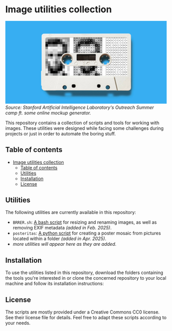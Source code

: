 # Image utilities collection

![Banner Image](/img/1.jpg "A banner image depicting an audio K7 with a sticker on it.")
*Source: Stanford Artificial Intelligence Laboratory's Outreach Summer camp ft. some online mockup generator.*

This repository contains a collection of scripts and tools for working with images. These utilities were designed while facing some challenges during projects or just in order to automate the boring stuff.

## Table of contents

- [Image utilities collection](#image-utilities-collection)
  - [Table of contents](#table-of-contents)
  - [Utilities](#utilities)
  - [Installation](#installation)
  - [License](#license)

## Utilities

The following utilities are currently available in this repository:

* `BRRER.sh`: [A bash script](https://github.com/brooks-code/jpeg-tidy) for resizing and renaming images, as well as removing EXIF metadata *(added in Feb. 2025)*.
* `posteritas`: [A python script](https://github.com/brooks-code/posteritas) for creating a poster mosaic from pictures located within a folder *(added in Apr. 2025)*.
* *more utilities will appear here as they are added.*

## Installation

To use the utilities listed in this repository, download the folders containing the tools you're interested in or clone the concerned repository to your local machine and follow its installation instructions:

## License

The scripts are mostly provided under a Creative Commons CC0 license. See their license file for details.
Feel free to adapt these scripts according to your needs.

